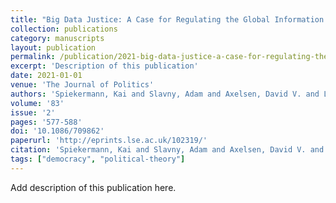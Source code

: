 ```yaml
---
title: "Big Data Justice: A Case for Regulating the Global Information Commons"
collection: publications
category: manuscripts
layout: publication
permalink: /publication/2021-big-data-justice-a-case-for-regulating-the-global-
excerpt: 'Description of this publication'
date: 2021-01-01
venue: 'The Journal of Politics'
authors: 'Spiekermann, Kai and Slavny, Adam and Axelsen, David V. and Lawford-Smith, Holly'
volume: '83'
issue: '2'
pages: '577-588'
doi: '10.1086/709862'
paperurl: 'http://eprints.lse.ac.uk/102319/'
citation: 'Spiekermann, Kai and Slavny, Adam and Axelsen, David V. and Lawford-Smith, Holly. "Big Data Justice: A Case for Regulating the Global Information Commons." <em>The Journal of Politics</em> 83, no. 2 (2021): 577-588.'
tags: ["democracy", "political-theory"]
---
```


Add description of this publication here.